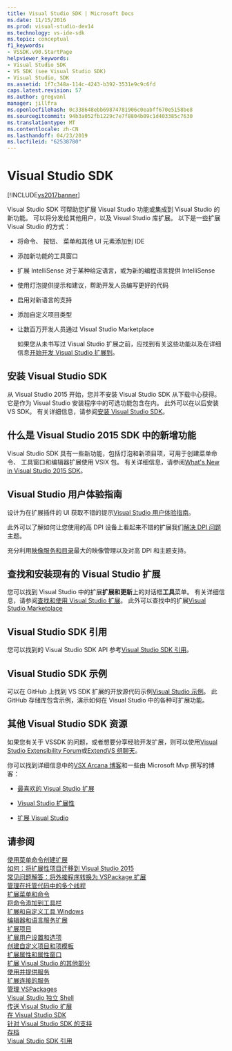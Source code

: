 ```yaml
---
title: Visual Studio SDK | Microsoft Docs
ms.date: 11/15/2016
ms.prod: visual-studio-dev14
ms.technology: vs-ide-sdk
ms.topic: conceptual
f1_keywords:
- VSSDK.v90.StartPage
helpviewer_keywords:
- Visual Studio SDK
- VS SDK (see Visual Studio SDK)
- Visual Studio, SDK
ms.assetid: 1f7c348a-114c-4243-b392-3531e9c9c6fd
caps.latest.revision: 57
ms.author: gregvanl
manager: jillfra
ms.openlocfilehash: 0c338648ebb69874781906c0eabff670e5158be8
ms.sourcegitcommit: 94b3a052fb1229c7e7f8804b09c1d403385c7630
ms.translationtype: MT
ms.contentlocale: zh-CN
ms.lasthandoff: 04/23/2019
ms.locfileid: "62538780"
---
```

# <a name="visual-studio-sdk"></a>Visual Studio SDK
[!INCLUDE[vs2017banner](../includes/vs2017banner.md)]

Visual Studio SDK 可帮助您扩展 Visual Studio 功能或集成到 Visual Studio 的新功能。 可以将分发给其他用户，以及 Visual Studio 库扩展。 以下是一些扩展 Visual Studio 的方式：  
  
- 将命令、 按钮、 菜单和其他 UI 元素添加到 IDE  
  
- 添加新功能的工具窗口  
  
- 扩展 IntelliSense 对于某种给定语言，或为新的编程语言提供 IntelliSense  
  
- 使用灯泡提供提示和建议，帮助开发人员编写更好的代码  
  
- 启用对新语言的支持  
  
- 添加自定义项目类型  
  
- 让数百万开发人员通过 Visual Studio Marketplace  
  
  如果您从未书写过 Visual Studio 扩展之前，应找到有关这些功能以及在详细信息[开始开发 Visual Studio 扩展到](../extensibility/starting-to-develop-visual-studio-extensions.md)。  
  
## <a name="installing-the-visual-studio-sdk"></a>安装 Visual Studio SDK  
 从 Visual Studio 2015 开始，您并不安装 Visual Studio SDK 从下载中心获得。 它是作为 Visual Studio 安装程序中的可选功能包含在内。 此外可以在以后安装 VS SDK。 有关详细信息，请参阅[安装 Visual Studio SDK](../extensibility/installing-the-visual-studio-sdk.md)。  
  
## <a name="whats-new-in-the-visual-studio-2015-sdk"></a>什么是 Visual Studio 2015 SDK 中的新增功能  
 Visual Studio SDK 具有一些新功能，包括灯泡和新项目项，可用于创建菜单命令、 工具窗口和编辑器扩展使用 VSIX 包。 有关详细信息，请参阅[What's New in Visual Studio 2015 SDK](../extensibility/what-s-new-in-the-visual-studio-2015-sdk.md)。  
  
## <a name="visual-studio-user-experience-guidelines"></a>Visual Studio 用户体验指南  
 设计为在扩展插件的 UI 获取不错的提示[Visual Studio 用户体验指南](../extensibility/ux-guidelines/visual-studio-user-experience-guidelines.md)。  
  
 此外可以了解如何让您使用的高 DPI 设备上看起来不错的扩展我们[解决 DPI 问题](../extensibility/addressing-dpi-issues2.md)主题。  
  
 充分利用[映像服务和目录](../extensibility/image-service-and-catalog.md)最大的映像管理以及对高 DPI 和主题支持。  
  
## <a name="finding-and-installing-existing-visual-studio-extensions"></a>查找和安装现有的 Visual Studio 扩展  
 您可以找到 Visual Studio 中的扩展**扩展和更新**上的对话框**工具**菜单。 有关详细信息，请参阅[查找和使用 Visual Studio 扩展](../ide/finding-and-using-visual-studio-extensions.md)。 此外可以查找中的扩展[Visual Studio Marketplace](https://marketplace.visualstudio.com/)  
  
## <a name="visual-studio-sdk-reference"></a>Visual Studio SDK 引用  
 您可以找到的 Visual Studio SDK API 参考[Visual Studio SDK 引用](../extensibility/visual-studio-sdk-reference.md)。  
  
## <a name="visual-studio-sdk-samples"></a>Visual Studio SDK 示例  
 可以在 GitHub 上找到 VS SDK 扩展的开放源代码示例[Visual Studio 示例](https://aka.ms/vs2015sdksamples)。 此 GitHub 存储库包含示例，演示如何在 Visual Studio 中的各种可扩展功能。  
  
## <a name="other-visual-studio-sdk-resources"></a>其他 Visual Studio SDK 资源  
 如果您有关于 VSSDK 的问题，或者想要分享经验开发扩展，则可以使用[Visual Studio Extensibility Forum](https://social.msdn.microsoft.com/Forums/vstudio/home?forum=vsx)或[ExtendVS 组聊天](https://gitter.im/Microsoft/extendvs)。  
  
 你可以找到详细信息中的[VSX Arcana 博客](http://blogs.msdn.com/b/vsx/)和一些由 Microsoft Mvp 撰写的博客：  
  
- [最喜欢的 Visual Studio 扩展](http://geekswithblogs.net/sdorman/archive/2014/10/05/favorite-visual-studio-extensions.aspx)  
  
- [Visual Studio 扩展性](http://www.visualstudioextensibility.com/overview/vs/)  
  
- [扩展 Visual Studio](http://blog.slaks.net/2013-10-18/extending-visual-studio-part-1-getting-started/)  
  
## <a name="see-also"></a>请参阅  
 [使用菜单命令创建扩展](../extensibility/creating-an-extension-with-a-menu-command.md)   
 [如何：将扩展性项目迁移到 Visual Studio 2015](../extensibility/how-to-migrate-extensibility-projects-to-visual-studio-2015.md)   
 [常见问题解答：将外接程序转换为 VSPackage 扩展](../extensibility/faq-converting-add-ins-to-vspackage-extensions.md)   
 [管理在托管代码中的多个线程](../extensibility/managing-multiple-threads-in-managed-code.md)   
 [扩展菜单和命令](../extensibility/extending-menus-and-commands.md)   
 [将命令添加到工具栏](../extensibility/adding-commands-to-toolbars.md)   
 [扩展和自定义工具 Windows](../extensibility/extending-and-customizing-tool-windows.md)   
 [编辑器和语言服务扩展](../extensibility/editor-and-language-service-extensions.md)   
 [扩展项目](../extensibility/extending-projects.md)   
 [扩展用户设置和选项](../extensibility/extending-user-settings-and-options.md)   
 [创建自定义项目和项模板](../extensibility/creating-custom-project-and-item-templates.md)   
 [扩展属性和属性窗口](../extensibility/extending-properties-and-the-property-window.md)   
 [扩展 Visual Studio 的其他部分](../extensibility/extending-other-parts-of-visual-studio.md)   
 [使用并提供服务](../extensibility/using-and-providing-services.md)   
 [扩展连接的服务](../extensibility/extending-connected-services.md)   
 [管理 VSPackages](../extensibility/managing-vspackages.md)   
 [Visual Studio 独立 Shell](../extensibility/visual-studio-isolated-shell.md)   
 [传送 Visual Studio 扩展](../extensibility/shipping-visual-studio-extensions.md)   
 [在 Visual Studio SDK](../extensibility/internals/inside-the-visual-studio-sdk.md)   
 [针对 Visual Studio SDK 的支持](../extensibility/support-for-the-visual-studio-sdk.md)   
 [存档](../extensibility/archive.md)   
 [Visual Studio SDK 引用](../extensibility/visual-studio-sdk-reference.md)
